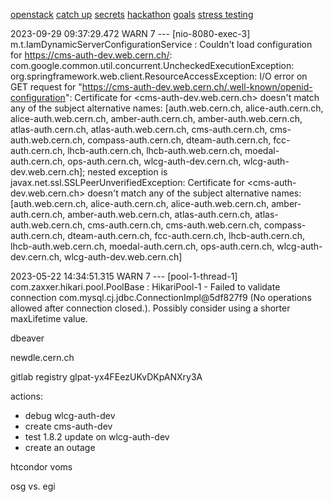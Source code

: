 [openstack](openstack)
[catch up](catch-up)
[secrets](secrets)
[hackathon](hackathon)
[goals](goals)
[stress testing](stress-testing)



2023-09-29 09:37:29.472  WARN 7 --- [nio-8080-exec-3] m.t.IamDynamicServerConfigurationService : Couldn't load configuration for https://cms-auth-dev.web.cern.ch/: com.google.common.util.concurrent.UncheckedExecutionException: org.springframework.web.client.ResourceAccessException: I/O error on GET request for "https://cms-auth-dev.web.cern.ch/.well-known/openid-configuration": Certificate for <cms-auth-dev.web.cern.ch> doesn't match any of the subject alternative names: [auth.web.cern.ch, alice-auth.cern.ch, alice-auth.web.cern.ch, amber-auth.cern.ch, amber-auth.web.cern.ch, atlas-auth.cern.ch, atlas-auth.web.cern.ch, cms-auth.cern.ch, cms-auth.web.cern.ch, compass-auth.cern.ch, dteam-auth.cern.ch, fcc-auth.cern.ch, lhcb-auth.cern.ch, lhcb-auth.web.cern.ch, moedal-auth.cern.ch, ops-auth.cern.ch, wlcg-auth-dev.cern.ch, wlcg-auth-dev.web.cern.ch]; nested exception is javax.net.ssl.SSLPeerUnverifiedException: Certificate for <cms-auth-dev.web.cern.ch> doesn't match any of the subject alternative names: [auth.web.cern.ch, alice-auth.cern.ch, alice-auth.web.cern.ch, amber-auth.cern.ch, amber-auth.web.cern.ch, atlas-auth.cern.ch, atlas-auth.web.cern.ch, cms-auth.cern.ch, cms-auth.web.cern.ch, compass-auth.cern.ch, dteam-auth.cern.ch, fcc-auth.cern.ch, lhcb-auth.cern.ch, lhcb-auth.web.cern.ch, moedal-auth.cern.ch, ops-auth.cern.ch, wlcg-auth-dev.cern.ch, wlcg-auth-dev.web.cern.ch]


2023-05-22 14:34:51.315 WARN 7 --- [pool-1-thread-1] com.zaxxer.hikari.pool.PoolBase : HikariPool-1 - Failed to validate connection com.mysql.cj.jdbc.ConnectionImpl@5df827f9 (No operations allowed after connection closed.). Possibly consider using a shorter maxLifetime value.


dbeaver

newdle.cern.ch

gitlab registry
glpat-yx4FEezUKvDKpANXry3A

actions:
- debug wlcg-auth-dev
- create cms-auth-dev
- test 1.8.2 update on wlcg-auth-dev
- create an outage











htcondor voms 

osg
vs.
egi




